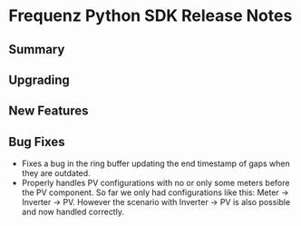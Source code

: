 # Frequenz Python SDK Release Notes

## Summary

<!-- Here goes a general summary of what this release is about -->

## Upgrading

<!-- Here goes notes on how to upgrade from previous versions, including deprecations and what they should be replaced with -->

## New Features

<!-- Here goes the main new features and examples or instructions on how to use them -->

## Bug Fixes

- Fixes a bug in the ring buffer updating the end timestamp of gaps when they are outdated.
- Properly handles PV configurations with no or only some meters before the PV
  component.
  So far we only had configurations like this: Meter -> Inverter -> PV. However
  the scenario with Inverter -> PV is also possible and now handled correctly.
